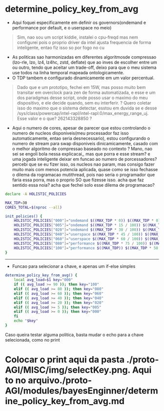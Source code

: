 # determine_policy_key_from_avg
- Aqui foquei especificamente em definir os governors(ondemand e performance por default, e o userspace no meio)
> Sim, nao sou um script kiddie, instalei o cpu-freqd mas nem configurei pois o proprio driver da intel ajusta frequencia de forma inteligente, entao fiz isso so por fogo no cu
- As politicas sao harmonizadas em diferentes algoritmosde compressao (lzo-rle, lzo, lz4, lz4hc, zstd, deflate) que ao inves de escolher entre um ou outro, tendo que aceitar um trade-off, deixo para que o meu sistema use todos na linha temporal mapeada ontologicamente.
- O TDP tambem e configurado dinamicamente em um valor percentual.
> Dado que e um prototipo, fechei em 15W, mas posso muito bem transitar em overclock para zen de forma automatizada, e esse e um dos paradgmas desse script, onde posso usar o maximo do meu dispositivo, e ele decide quando, sem eu interferir.
? Quero coletar isso do maximo que o sistema detectar, esstou em duvida se e desse /sys/class/powercap/intel-rapl/intel-rapl:0/max_energy_range_uj. Esse valor e o que? 262143328850 ?
- Aqui o numero de cores, apesar de parecer que estou controlando o numero de nucleos disponiveis(meu processador faz isso automaticamente, entao seria desnecessario), estou configurando o numero de stream para swap disponiveis dinicamicamente, casado com o melhor algoritmo de compressao baseado no contexto
? Mano, nao sei se engoli bola nessa explicacai,, mas que porra e esse stream? e uma jogada inteligente deixar em funcao ao numero de porcessadores? percebi que se eu fizer isso, os nucleos nao param, mas consigo fazer muito mais com menos potencia aplicada, quase como se isso fechasse o dilema da rogramacao mutithread, pois nao seria o programador que faria essa porra, mas o proprio SO que fizesse isso. acha que faz sentido essa noia? acha que fechei solo esse dilema de programacao?

```bash
declare -A HOLISTIC_POLICIES

MAX_TDP=30
CORES_TOTAL=$(nproc --all)

init_policies() {
    HOLISTIC_POLICIES["000"]="ondemand $((MAX_TDP * 0)) $((MAX_TDP * 0)) $((CORES_TOTAL * 0)) none" # I can keep everything 0 when the base status is less then 5%
    HOLISTIC_POLICIES["005"]="ondemand $((MAX_TDP * 15 / 100)) $((MAX_TDP * 0)) $((CORES_TOTAL * 15 / 100)) lzo-rle"
    HOLISTIC_POLICIES["020"]="ondemand $((MAX_TDP * 30 / 100)) $((MAX_TDP * 10 / 100)) $((CORES_TOTAL * 30 / 100)) lzo"
    HOLISTIC_POLICIES["040"]="userspace $((MAX_TDP * 45 / 100)) $((MAX_TDP * 20 / 100)) $((CORES_TOTAL * 45 / 100)) lz4"
    HOLISTIC_POLICIES["060"]="userspace $((MAX_TDP * 60 / 100)) $((MAX_TDP * 30 / 100)) $((CORES_TOTAL * 60 / 100)) lz4hc"
    HOLISTIC_POLICIES["080"]="performance $((MAX_TDP * 75 / 100)) $((MAX_TDP * 40 / 100)) $((CORES_TOTAL * 50 / 100)) zstd"
    HOLISTIC_POLICIES["100"]="performance $((MAX_TDP)) $((MAX_TDP * 50 / 100)) $CORES_TOTAL deflate"
}
```

---
- Funcao para selecionar a chave, e apenas um if-else simples
```bash
determine_policy_key_from_avg() {
    local avg_load=$1 key="000"
    if (( avg_load >= 90 )); then key="100"
    elif (( avg_load >= 80 )); then key="080"
    elif (( avg_load >= 60 )); then key="060"
    elif (( avg_load >= 40 )); then key="040"
    elif (( avg_load >= 20 )); then key="020"
    elif (( avg_load >= 5 )); then key="005"
    elif (( avg_load >= 0 )); then key="000"
    fi
    echo "$key"
}
```
Caso queira testar alguma politica, basta mudar o echo para a chave selecionada, como no print
# Colocar o print aqui da pasta ./proto-AGI/MISC/img/selectKey.png. Aqui to no arquivo./proto-AGI/modules/bayesEnginner/determine_policy_key_from_avg.md
